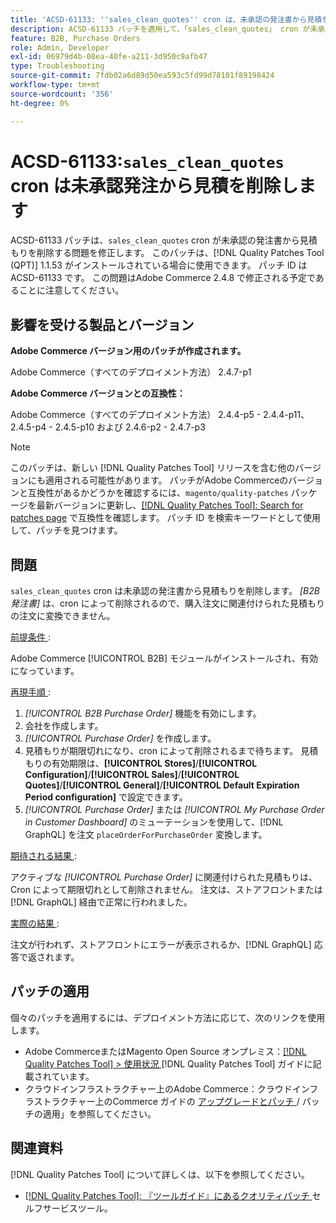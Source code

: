 ```yaml
---
title: 'ACSD-61133: ''sales_clean_quotes'' cron は、未承認の発注書から見積を削除します'
description: ACSD-61133 パッチを適用して、「sales_clean_quotes」 cron が未承認の発注書から見積もりを削除するAdobe Commerceの問題を修正してください。
feature: B2B, Purchase Orders
role: Admin, Developer
exl-id: 06979d4b-08ea-40fe-a211-3d950c9afb47
type: Troubleshooting
source-git-commit: 7fdb02a6d89d50ea593c5fd99d78101f89198424
workflow-type: tm+mt
source-wordcount: '356'
ht-degree: 0%

---
```


# ACSD-61133:`sales_clean_quotes` cron は未承認発注から見積を削除します

ACSD-61133 パッチは、`sales_clean_quotes` cron が未承認の発注書から見積もりを削除する問題を修正します。 このパッチは、[!DNL Quality Patches Tool (QPT)] 1.1.53 がインストールされている場合に使用できます。 パッチ ID は ACSD-61133 です。 この問題はAdobe Commerce 2.4.8 で修正される予定であることに注意してください。

## 影響を受ける製品とバージョン

**Adobe Commerce バージョン用のパッチが作成されます。**

Adobe Commerce（すべてのデプロイメント方法） 2.4.7-p1

**Adobe Commerce バージョンとの互換性：**

Adobe Commerce（すべてのデプロイメント方法） 2.4.4-p5 - 2.4.4-p11、2.4.5-p4 - 2.4.5-p10 および 2.4.6-p2 - 2.4.7-p3

>[!NOTE]
>
>このパッチは、新しい [!DNL Quality Patches Tool] リリースを含む他のバージョンにも適用される可能性があります。 パッチがAdobe Commerceのバージョンと互換性があるかどうかを確認するには、`magento/quality-patches` パッケージを最新バージョンに更新し、[[!DNL Quality Patches Tool]: Search for patches page](https://experienceleague.adobe.com/tools/commerce-quality-patches/index.html) で互換性を確認します。 パッチ ID を検索キーワードとして使用して、パッチを見つけます。

## 問題

`sales_clean_quotes` cron は未承認の発注書から見積もりを削除します。 *[B2B 発注書]* は、cron によって削除されるので、購入注文に関連付けられた見積もりの注文に変換できません。

<u> 前提条件 </u>:

Adobe Commerce [!UICONTROL B2B] モジュールがインストールされ、有効になっています。

<u> 再現手順 </u>:

1. *[!UICONTROL B2B Purchase Order]* 機能を有効にします。
1. 会社を作成します。
1. *[!UICONTROL Purchase Order]* を作成します。
1. 見積もりが期限切れになり、cron によって削除されるまで待ちます。 見積もりの有効期限は、**[!UICONTROL Stores]**/**[!UICONTROL Configuration]**/**[!UICONTROL Sales]**/**[!UICONTROL Quotes]**/**[!UICONTROL General]**/**[!UICONTROL Default Expiration Period configuration]** で設定できます。
1. *[!UICONTROL Purchase Order]* または *[!UICONTROL My Purchase Order in Customer Dashboard]* のミューテーションを使用して、[!DNL GraphQL] を注文 `placeOrderForPurchaseOrder` 変換します。

<u> 期待される結果 </u>:

アクティブな *[!UICONTROL Purchase Order]* に関連付けられた見積もりは、Cron によって期限切れとして削除されません。 注文は、ストアフロントまたは [!DNL GraphQL] 経由で正常に行われました。

<u> 実際の結果 </u>:

注文が行われず、ストアフロントにエラーが表示されるか、[!DNL GraphQL] 応答で返されます。

## パッチの適用

個々のパッチを適用するには、デプロイメント方法に応じて、次のリンクを使用します。

* Adobe CommerceまたはMagento Open Source オンプレミス：[[!DNL Quality Patches Tool] > 使用状況 ](/help/tools/quality-patches-tool/usage.md) [!DNL Quality Patches Tool] ガイドに記載されています。
* クラウドインフラストラクチャー上のAdobe Commerce：クラウドインフラストラクチャー上のCommerce ガイドの [ アップグレードとパッチ ](https://experienceleague.adobe.com/docs/commerce-cloud-service/user-guide/develop/upgrade/apply-patches.html)/ パッチの適用」を参照してください。

## 関連資料

[!DNL Quality Patches Tool] について詳しくは、以下を参照してください。

* [[!DNL Quality Patches Tool]: 『ツールガイド』にあるクオリティパッチ ](/help/tools/quality-patches-tool/quality-patches-tool-to-self-serve-quality-patches.md) セルフサービスツール。

